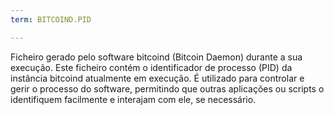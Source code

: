 ```yaml
---
term: BITCOIND.PID

---
```

Ficheiro gerado pelo software bitcoind (Bitcoin Daemon) durante a sua execução. Este ficheiro contém o identificador de processo (PID) da instância bitcoind atualmente em execução. É utilizado para controlar e gerir o processo do software, permitindo que outras aplicações ou scripts o identifiquem facilmente e interajam com ele, se necessário.